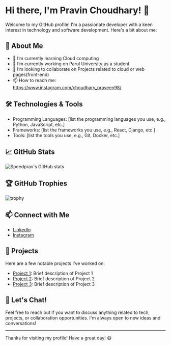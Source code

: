 # Hi there, I'm Pravin Choudhary! 👋

Welcome to my GitHub profile! I'm a passionate developer with a keen interest in technology and software development. Here's a bit about me:

## 🚀 About Me
- 🌱 I’m currently learning Cloud computing
- 💼 I’m currently working on Parul University as a student
- 👯 I’m looking to collaborate on Projects related to cloud or web pages(front-end)
- 📫 How to reach me: https://www.instagram.com/choudhary_praveen98/

## 🛠️ Technologies & Tools
- Programming Languages: [list the programming languages you use, e.g., Python, JavaScript, etc.]
- Frameworks: [list the frameworks you use, e.g., React, Django, etc.]
- Tools: [list the tools you use, e.g., Git, Docker, etc.]

## 📈 GitHub Stats
![Speedprav's GitHub stats](https://github-readme-stats.vercel.app/api?username=speedprav&show_icons=true&theme=radical)

## 🏆 GitHub Trophies
![trophy](https://github-profile-trophy.vercel.app/?username=speedprav&theme=onedark)

## 📫 Connect with Me
- [LinkedIn](https://www.linkedin.com/in/pravin-choudhary-427ab9233)
- [Instagram ](https://www.instagram.com/choudhary_praveen98/)

## 📂 Projects
Here are a few notable projects I've worked on:
- [Project 1](https://github.com/speedprav/project1): Brief description of Project 1
- [Project 2](https://github.com/speedprav/project2): Brief description of Project 2
- [Project 3](https://github.com/speedprav/project3): Brief description of Project 3

## 💬 Let's Chat!
Feel free to reach out if you want to discuss anything related to tech, projects, or collaboration opportunities. I'm always open to new ideas and conversations!

---

Thanks for visiting my profile! Have a great day! 😄
